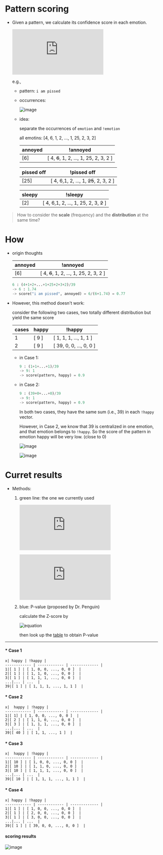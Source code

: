 Pattern scoring
===

* Given a pattern, we calculate its confidence score in each emotion.

	![equation](http://latex.codecogs.com/gif.latex?score%28pattern%2C%20emotion%29)

	e.g., 

	* pattern: `i am pissed`

	* occurrences:

		![image](img/dist_of_i-am-pissed.png)
	
	* idea:
	
		separate the occurrences of `emotion` and `!emotion`
		
		all emotins: [4, 6, 1, 2, ..., 1, 25, 2, 3, 2]
		
		annoyed | !annoyed |
		------------ | ------------- |
		[6] | [ 4, ~~6~~, 1, 2, ..., 1, 25, 2, 3, 2 ]  |		

		pissed oﬀ | !pissed oﬀ |
		------------ | ------------- |
		[25] | [ 4, 6,1, 2, ..., 1, ~~25~~, 2, 3, 2 ]  |	
	
		sleepy | !sleepy |
		------------ | ------------- |
		[2] | [ 4, 6,1, 2, ..., 1, 25, 2, 3, ~~2~~ ]  |


> How to consider the __scale__ (frequency) and the __distribution__ at the same time?

How
===

* origin thoughts

	annoyed | !annoyed |
	------------ | ------------- |
	[6] | [ 4, ~~6~~, 1, 2, ..., 1, 25, 2, 3, 2 ]  |
	
	```python
	6 : (4+1+2+...+1+25+2+3+2)/39
	-> 6 : 1.74
	-> score("i am pissed", annoyed) = 6/(6+1.74) = 0.77
	```
	

* However, this method doesn't work:

	consider the following two cases, two totally different distribution but yield the same score

	 cases | happy | !happy |
	------------|------------ | ------------- |
	1 | [ 9 ] | [ 1, 1, 1, ..., 1, 1 ]  |
	2 | [ 9 ] | [ 39, 0, 0, ..., 0, 0 ]  |

	* in Case 1:
		
		```python
		9 : (1+1+...+1)/39
		-> 9: 1
		-> score(pattern, happy) = 0.9
		```			
	
	* in Case 2:
		
		```python
		9 : (39+0+...+0)/39
		-> 9: 1
		-> score(pattern, happy) = 0.9	
		```		
		
		In both two cases, they have the same sum (i.e., 39) in each `!happy` vector.
		
		However, in Case 2, we know that 39 is centralized in one emotion, and that emotion belongs to `!happy`. So the score of the pattern in emotion happy will be very low. (close to 0)

		![image](img/all-1.png)

		![image](img/increase.png)


Curret results
===

* Methods:
	
	1. green line: the one we currently used
	
		![equation](http://latex.codecogs.com/gif.latex?score_%7B1%7D%20%5Cleft%20%28%20p%2C%5Coverline%7Be%7D%20%5Cright%20%29%20%3D%20mean%28v%29%20&plus;%20%5Cfrac%7Bstd%28normalized%5C_v%29%20*%20%28Max%28v%29-mean%28v%29%29%7D%20%7B0.158%7D)
		
		![equation](http://latex.codecogs.com/gif.latex?f_%7BPS_%7Bk%7D%7D%20%5Cleft%28p%2C%20e%20%5Cright%20%29%20%3D%20%5Cfrac%7Bscore_%7Bk%7D%20%5Cleft%20%28%20p%2C%20e%20%5Cright%20%29%7D%7Bscore_%7Bk%7D%20%5Cleft%20%28%20p%2C%20e%20%5Cright%20%29%20&plus;%20score_%7Bk%7D%20%5Cleft%20%28%20p%2C%20%5Coverline%7B%20e%20%7D%20%5Cright%20%29%7D)
	
	2. blue: P-value (proposed by Dr. Penguin)

		calculate the Z-score by
		
		![equation](http://upload.wikimedia.org/math/1/3/3/1339caee7137299cf003b897f9bd996e.png)
		
		then look up the [table](http://images.tutorvista.com/cms/images/67/Positive-Z-score-chart.jpg) to obtain P-value
	
---	
		

#### * Case 1

	x| happy | !happy |
	------------ | ------------ | ------------- |
	1|[ 1 ] | [ 1, 0, 0, ..., 0, 0 ]  |
	2|[ 1 ] | [ 1, 1, 0, ..., 0, 0 ]  |
	3|[ 1 ] | [ 1, 1, 1, ..., 0, 0 ]  |
	...|... | ...  |
	39|[ 1 ] | [ 1, 1, 1, ..., 1, 1 ]  |

#### * Case 2

	x|  happy | !happy |
	------------ | ------------ | ------------- |
	1|[ 1] | [ 1, 0, 0, ..., 0, 0 ]  |
	2|[ 2 ] | [ 1, 1, 0, ..., 0, 0 ]  |
	3|[ 3 ] | [ 1, 1, 1, ..., 0, 0 ]  |
	...|... | ...  |
	39|[ 40 ] | [ 1, 1, ..., 1 ]  |

#### * Case 3

	x|  happy | !happy |
	------------ | ------------ | ------------- |
	1|[ 10 ] | [ 1, 0, 0, ..., 0, 0 ]  |
	2|[ 10 ] | [ 1, 1, 0, ..., 0, 0 ]  |
	3|[ 10 ] | [ 1, 1, 1, ..., 0, 0 ]  |
	...|... | ...  |
	39|[ 10 ] | [ 1, 1, 1, ..., 1, 1 ]  |

#### * Case 4

	x| happy | !happy |
	------------ | ------------ | ------------- |
	1|[ 1 ] | [ 1, 0, 0, ..., 0, 0 ]  |
	2|[ 1 ] | [ 2, 0, 0, ..., 0, 0 ]  |
	3|[ 1 ] | [ 3, 0, 0, ..., 0, 0 ]  |
	...|... | ...  |
	39|[ 1 ] | [ 39, 0, 0, ..., 0, 0 ]  |


#### scoring results

![image](img/case1-4.png)
